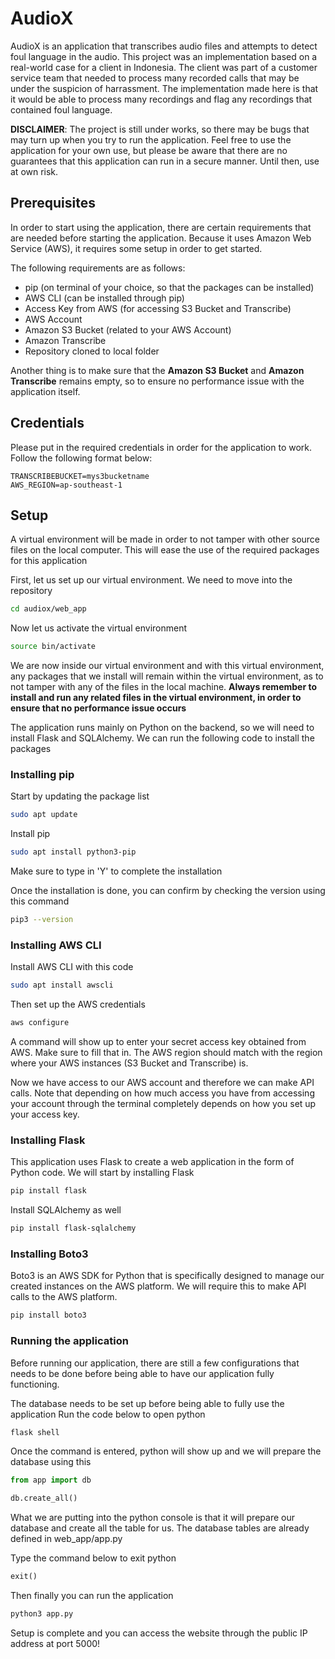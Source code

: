 # AudioX

AudioX is an application that transcribes audio files and attempts to detect foul language in the audio. This project was an implementation based on a real-world case for a client in Indonesia. The client was part of a customer service team that needed to process many recorded calls that may be under the suspicion of harrassment. The implementation made here is that it would be able to process many recordings and flag any recordings that contained foul language.

**DISCLAIMER**: The project is still under works, so there may be bugs that may turn up when you try to run the application. Feel free to use the application for your own use, but please be aware that there are no guarantees that this application can run in a secure manner. Until then, use at own risk.

## Prerequisites
In order to start using the application, there are certain requirements that are needed before starting the application. Because it uses Amazon Web Service (AWS), it requires some setup in order to get started.

The following requirements are as follows:
* pip (on terminal of your choice, so that the packages can be installed)
* AWS CLI (can be installed through pip)
* Access Key from AWS (for accessing S3 Bucket and Transcribe)
* AWS Account
* Amazon S3 Bucket (related to your AWS Account)
* Amazon Transcribe
* Repository cloned to local folder

Another thing is to make sure that the **Amazon S3 Bucket** and **Amazon Transcribe** remains empty, so to ensure no performance issue with the application itself.

## Credentials
Please put in the required credentials in order for the application to work. Follow the following format below:
```
TRANSCRIBEBUCKET=mys3bucketname
AWS_REGION=ap-southeast-1
```

## Setup
A virtual environment will be made in order to not tamper with other source files on the local computer. This will ease the use of the required packages for this application

First, let us set up our virtual environment. We need to move into the repository
```bash
cd audiox/web_app
```
Now let us activate the virtual environment
```bash
source bin/activate
```

We are now inside our virtual environment and with this virtual environment, any packages that we install will remain within the virtual environment, as to not tamper with any of the files in the local machine. **Always remember to install and run any related files in the virtual environment, in order to ensure that no performance issue occurs**

The application runs mainly on Python on the backend, so we will need to install Flask and SQLAlchemy. We can run the following code to install the packages

### Installing pip ###
Start by updating the package list
```bash
sudo apt update
```
Install pip
```bash
sudo apt install python3-pip
```
Make sure to type in 'Y' to complete the installation

Once the installation is done, you can confirm by checking the version using this command
```bash
pip3 --version
```

### Installing AWS CLI ###
Install AWS CLI with this code
```bash
sudo apt install awscli
```

Then set up the AWS credentials
```bash
aws configure
```
A command will show up to enter your secret access key obtained from AWS. Make sure to fill that in. The AWS region should match with the region where your AWS instances (S3 Bucket and Transcribe) is.

Now we have access to our AWS account and therefore we can make API calls. Note that depending on how much access you have from accessing your account through the terminal completely depends on how you set up your access key.

### Installing Flask ###
This application uses Flask to create a web application in the form of Python code. We will start by installing Flask
```bash
pip install flask
```
Install SQLAlchemy as well
```bash
pip install flask-sqlalchemy
```

### Installing Boto3 ###
Boto3 is an AWS SDK for Python that is specifically designed to manage our created instances on the AWS platform. We will require this to make API calls to the AWS platform.
```bash
pip install boto3
```

### Running the application ###
Before running our application, there are still a few configurations that needs to be done before being able to have our application fully functioning.

The database needs to be set up before being able to fully use the application
Run the code below to open python
```bash
flask shell
```
Once the command is entered, python will show up and we will prepare the database using this
```python
from app import db
```
```python
db.create_all()
```
What we are putting into the python console is that it will prepare our database and create all the table for us. The database tables are already defined in web_app/app.py

Type the command below to exit python
```python
exit()
```

Then finally you can run the application
```bash
python3 app.py
```
Setup is complete and you can access the website through the public IP address at port 5000!








